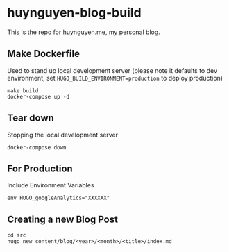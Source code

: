 # huynguyen-blog-build
This is the repo for huynguyen.me, my personal blog.

## Make Dockerfile
Used to stand up local development server (please note it defaults to dev environment, set `HUGO_BUILD_ENVIRONMENT=production` to deploy production)
```
make build
docker-compose up -d
```

## Tear down
Stopping the local development server
```
docker-compose down
```

## For Production
Include Environment Variables
```
env HUGO_googleAnalytics="XXXXXX"
```

## Creating a new Blog Post
```
cd src
hugo new content/blog/<year>/<month>/<title>/index.md
```